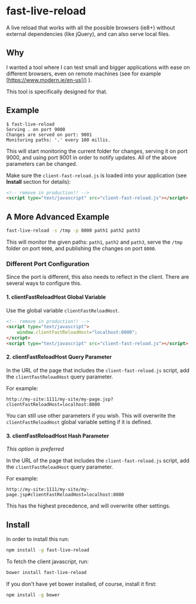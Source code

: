 # fast-live-reload
A live reload that works with all the possible browsers (ie8+)
without external dependencies (like jQuery), and can also serve
local files.

## Why

I wanted a tool where I can test small and bigger applications with
ease on different browsers, even on remote machines (see for example
[https://www.modern.ie/en-us]() ).

This tool is specifically designed for that.

## Example
```
$ fast-live-reload
Serving . on port 9000
Changes are served on port: 9001
Monitoring paths: '.' every 100 millis.
```

This will start monitoring the current folder for changes,
serving it on port 9000, and using port 9001 in order to notify
updates. All of the above parameters can be changed.

Make sure the `client-fast-reload.js` is
loaded into your application (see **Install** section for details):

```html
<!-- remove in production!! -->
<script type="text/javascript" src="client-fast-reload.js"></script>
```

## A More Advanced Example

```sh
fast-live-reload -s /tmp -p 8000 path1 path2 path3
```

This will monitor the given paths: `path1`, `path2` and `path3`, serve the `/tmp` folder
on port `9000`, and publishing the changes on port `8000`.

### Different Port Configuration

Since the port is different, this also needs to reflect in the client.
There are several ways to configure this.

#### 1. clientFastReloadHost Global Variable

Use the global variable `clientFastReloadHost`.

```html
<!-- remove in production!! -->
<script type="text/javascript">
    window.clientFastReloadHost="localhost:8000";
</script>
<script type="text/javascript" src="client-fast-reload.js"></script>
```

#### 2. clientFastReloadHost Query Parameter

In the URL of the page that includes the `client-fast-reload.js` script,
add the `clientFastReloadHost` query parameter.

For example:
```
http://my-site:1111/my-site/my-page.jsp?clientFastReloadHost=localhost:8000
```

You can still use other parameters if you wish. This will overwrite the
`clientFastReloadHost` global variable setting if it is defined.

#### 3. clientFastReloadHost Hash Parameter

*This option is preferred*

In the URL of the page that includes the `client-fast-reload.js` script,
add the `clientFastReloadHost` query parameter.

For example:
```
http://my-site:1111/my-site/my-page.jsp#clientFastReloadHost=localhost:8000
```

This has the highest precedence, and will overwrite other settings.

## Install

In order to install this run:

```sh
npm install -g fast-live-reload
```

To fetch the client javascript, run:

```sh
bower install fast-live-reload
```

If you don't have yet bower installed, of course, install it first:
```sh
npm install -g bower
```

